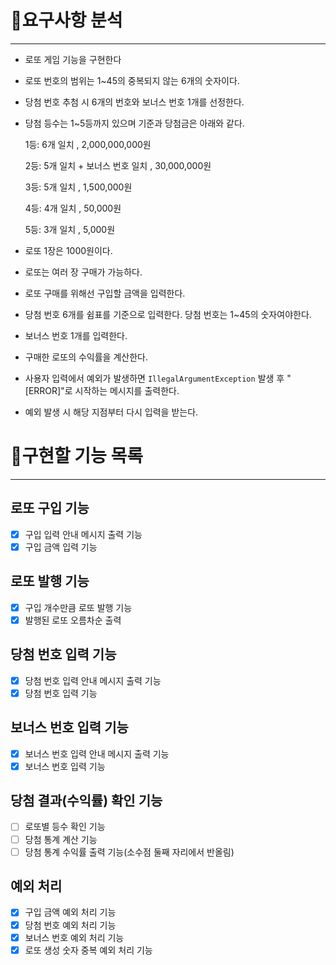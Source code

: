 # 📝요구사항 분석

---

- 로또 게임 기능을 구현한다
- 로또 번호의 범위는 1~45의 중복되지 않는 6개의 숫자이다.
- 당첨 번호 추첨 시 6개의 번호와 보너스 번호 1개를 선정한다.
- 당첨 등수는 1~5등까지 있으며 기준과 당첨금은 아래와 같다.

  1등: 6개 일치 , 2,000,000,000원

  2등: 5개 일치 + 보너스 번호 일치 , 30,000,000원

  3등: 5개 일치 , 1,500,000원

  4등: 4개 일치 , 50,000원

  5등: 3개 일치 , 5,000원

- 로또 1장은 1000원이다.
- 로또는 여러 장 구매가 가능하다.
- 로또 구매를 위해선 구입할 금액을 입력한다.
- 당첨 번호 6개를 쉼표를 기준으로 입력한다. 당첨 번호는 1~45의 숫자여야한다.
- 보너스 번호 1개를 입력한다.
- 구매한 로또의 수익률을 계산한다.
- 사용자 입력에서 예외가 발생하면 `IllegalArgumentException` 발생 후 "[ERROR]"로 시작하는 메시지를 출력한다.
- 예외 발생 시 해당 지점부터 다시 입력을 받는다.

# 🚀구현할 기능 목록

---

## 로또 구입 기능

- [x]  구입 입력 안내 메시지 출력 기능
- [x]  구입 금액 입력 기능

## 로또 발행 기능

- [x]  구입 개수만큼 로또 발행 기능
- [x]  발행된 로또 오름차순 출력

## 당첨 번호 입력 기능

- [x]  당첨 번호 입력 안내 메시지 출력 기능
- [x]  당첨 번호 입력 기능

## 보너스 번호 입력 기능

- [x]  보너스 번호 입력 안내 메시지 출력 기능
- [x]  보너스 번호 입력 기능

## 당첨 결과(수익률) 확인 기능

- [ ]  로또별 등수 확인 기능
- [ ]  당첨 통계 계산 기능
- [ ]  당첨 통계 수익률 출력 기능(소수점 둘째 자리에서 반올림)

## 예외 처리

- [x]  구입 금액 예외 처리 기능
- [x]  당첨 번호 예외 처리 기능
- [x]  보너스 번호 예외 처리 기능
- [x]  로또 생성 숫자 중복 예외 처리 기능